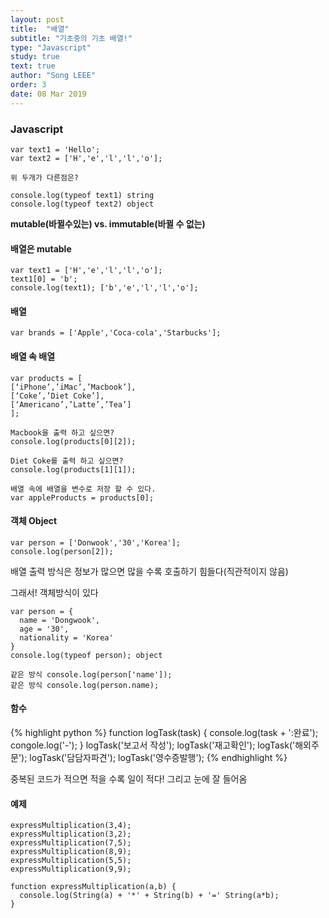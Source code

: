 ```yaml
---
layout: post
title:  "배열"
subtitle: "기초중의 기초 배열!"
type: "Javascript"
study: true
text: true
author: "Song LEEE"
order: 3
date: 08 Mar 2019
---
```


### Javascript

```
var text1 = 'Hello';
var text2 = ['H','e','l','l','o'];

위 두개가 다른점은?

console.log(typeof text1) string
console.log(typeof text2) object
```

<strong>mutable(바뀔수있는) vs. immutable(바뀔 수 없는)</strong>

#### 배열은 mutable

```
var text1 = ['H','e','l','l','o'];
text1[0] = 'b';
console.log(text1); ['b','e','l','l','o'];
```

#### 배열

```
var brands = ['Apple','Coca-cola','Starbucks'];
```

#### 배열 속 배열

```
var products = [
[‘iPhone’,’iMac’,’Macbook’],
[‘Coke’,’Diet Coke’],
[‘Americano’,’Latte’,’Tea’]
];

```

```
Macbook을 출력 하고 싶으면?
console.log(products[0][2]);

Diet Coke를 출력 하고 싶으면?
console.log(products[1][1]);

배열 속에 배열을 변수로 저장 할 수 있다.
var appleProducts = products[0];

```

#### 객체 Object

```
var person = ['Donwook','30','Korea'];
console.log(person[2]);
```
<p>배열 출력 방식은 정보가 많으면 많을 수록 호출하기 힘들다(직관적이지 않음)</p>
<p>그래서! 객체방식이 있다</p>

```
var person = {
  name = 'Dongwook',
  age = '30',
  nationality = 'Korea'
}
console.log(typeof person); object

같은 방식 console.log(person['name']);
같은 방식 console.log(person.name);
```

#### 함수

{% highlight python %}
  function logTask(task) {
    console.log(task + ':완료');
    congole.log('-');
  }
  logTask('보고서 작성');
  logTask('재고확인');
  logTask('해외주문');
  logTask('담담자파견');
  logTask('영수증발행');
{% endhighlight %}
<p class="txt_point">중복된 코드가 적으면 적을 수록 일이 적다! 그리고 눈에 잘 들어옴</p>

#### 예제

```
expressMultiplication(3,4);
expressMultiplication(3,2);
expressMultiplication(7,5);
expressMultiplication(8,9);
expressMultiplication(5,5);
expressMultiplication(9,9);

function expressMultiplication(a,b) {
  console.log(String(a) + '*' + String(b) + '=' String(a*b);
}

```

